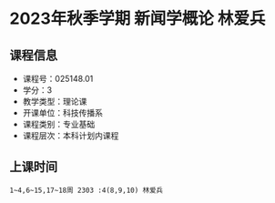 # 2023年秋季学期 新闻学概论 林爱兵






## 课程信息

- 课程号：025148.01
- 学分：3
- 教学类型：理论课
- 开课单位：科技传播系
- 课程类别：专业基础
- 课程层次：本科计划内课程

## 上课时间

```
1~4,6~15,17~18周 2303 :4(8,9,10) 林爱兵
```


